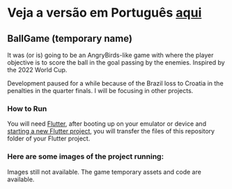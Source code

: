 # Veja a versão em Português <a href="README-ptbr.md">aqui</a>

## BallGame (temporary name)

It was (or is) going to be an AngryBirds-like game with where the player objective is to score the ball in the goal passing by the enemies. Inspired by the 2022 World Cup.

Development paused for a while because of the Brazil loss to Croatia in the penalties in the quarter finals. I will be focusing in other projects.

### How to Run

You will need <a href="https://docs.flutter.dev/get-started/install">Flutter</a>, after booting up on your emulator or device and <a href="https://docs.flutter.dev/get-started/codelab">starting a new Flutter project</a>, you will transfer the files of this repository folder of your Flutter project. 

### Here are some images of the project running:

Images still not available. The game temporary assets and code are available.
